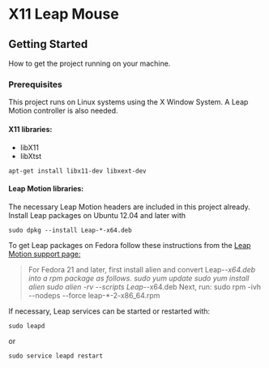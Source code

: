 # X11 Leap Mouse

## Getting Started

How to get the project running on your machine.

### Prerequisites

This project runs on Linux systems using the X Window System. A Leap Motion controller is also needed.

#### X11 libraries: 
* libX11
* libXtst

```
apt-get install libx11-dev libxext-dev
```

#### Leap Motion libraries:

The necessary Leap Motion headers are included in this project already.
Install Leap packages on Ubuntu 12.04 and later with
```
sudo dpkg --install Leap-*-x64.deb
```

To get Leap packages on Fedora follow these instructions from the [Leap Motion support page:](https://support.leapmotion.com/hc/en-us/articles/223782608-Linux-Installation)
>For Fedora 21 and later, first install alien and convert Leap-*-x64.deb
into a rpm package as follows.
sudo yum update
sudo yum install alien
sudo alien -rv --scripts Leap-*-x64.deb
Next, run:
sudo rpm -ivh --nodeps --force leap-*-2-x86_64.rpm

If necessary, Leap services can be started or restarted with:

```
sudo leapd
```
or
```
sudo service leapd restart
```